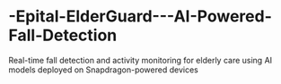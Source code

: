 # -Epital-ElderGuard---AI-Powered-Fall-Detection
Real-time fall detection and activity monitoring for elderly care using AI models deployed on Snapdragon-powered devices
